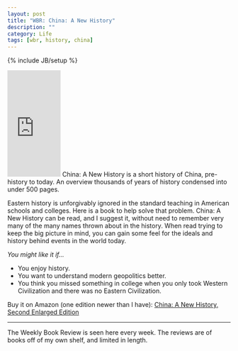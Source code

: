 ```yaml
---
layout: post
title: "WBR: China: A New History"
description: ""
category: Life
tags: [wbr, history, china]
---
```

{% include JB/setup %}

<iframe class="float_right" style="width:120px;height:240px;" marginwidth="0" marginheight="0" scrolling="no" frameborder="0" src="http://ws-na.amazon-adsystem.com/widgets/q?ServiceVersion=20070822&amp;Operation=GetAdHtml&amp;ID=OneJS&amp;OneJS=1&amp;source=ss&amp;ref=ss_til&amp;ad_type=product_link&amp;tracking_id=without-20&amp;marketplace=amazon&amp;region=US&amp;placement=0674018281&amp;asins=0674018281&amp;show_border=true&amp;link_opens_in_new_window=true&amp;MarketPlace=US"></iframe>
China: A New History is a short history of China, pre-history to today. An overview thousands of years of history condensed into under 500 pages.

Eastern history is unforgivably ignored in the standard teaching in American schools and colleges. Here is a book to help solve that problem. China: A New History can be read, and I suggest it, without need to remember very many of the many names thrown about in the history. When read trying to keep the big picture in mind, you can gain some feel for the ideals and history behind events in the world today.

*You might like it if...*
 * You enjoy history.
 * You want to understand modern geopolitics better.
 * You think you missed something in college when you only took Western Civilization and there was no Eastern Civilization.

Buy it on Amazon (one edition newer than I have): [China: A New History, Second Enlarged Edition](http://www.amazon.com/gp/product/0674018281/ref=as_li_ss_tl?ie=UTF8&tag=without-20&linkCode=as2&camp=1789&creative=390957&creativeASIN=0674018281)

---

The Weekly Book Review is seen here every week. The reviews are of books off of my own shelf, and limited in length. 